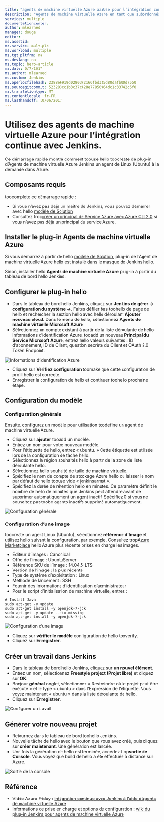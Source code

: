 ```yaml
---
title: "agents de machine virtuelle Azure aaaUse pour l’intégration continue avec Jenkins."
description: "Agents de machine virtuelle Azure en tant que subordonnés de Jenkins."
services: multiple
documentationcenter: 
author: mlearned
manager: douge
editor: 
ms.assetid: 
ms.service: multiple
ms.workload: multiple
ms.tgt_pltfrm: na
ms.devlang: na
ms.topic: hero-article
ms.date: 6/7/2017
ms.author: mlearned
ms.custom: Jenkins
ms.openlocfilehash: 2388e6919d0280372166fbd325d80dafb00d7550
ms.sourcegitcommit: 523283cc1b3c37c428e77850964dc1c33742c5f0
ms.translationtype: MT
ms.contentlocale: fr-FR
ms.lasthandoff: 10/06/2017
---
```

# <a name="use-azure-vm-agents-for-continuous-integration-with-jenkins"></a>Utilisez des agents de machine virtuelle Azure pour l’intégration continue avec Jenkins.

Ce démarrage rapide montre comment toouse hello toocreate de plug-in d’Agents de machine virtuelle Azure Jenkins un agent de Linux (Ubuntu) à la demande dans Azure.

## <a name="prerequisites"></a>Composants requis

toocomplete ce démarrage rapide :

* Si vous n’avez pas déjà un maître de Jenkins, vous pouvez démarrer avec hello [modèle de Solution](install-jenkins-solution-template.md) 
* Consultez trop[créer un principal de Service Azure avec Azure CLI 2.0](https://docs.microsoft.com/en-us/cli/azure/create-an-azure-service-principal-azure-cli?toc=%2fazure%2fazure-resource-manager%2ftoc.json) si vous n’avez pas déjà un principal du service Azure.

## <a name="install-azure-vm-agents-plugin"></a>Installer le plug-in Agents de machine virtuelle Azure

Si vous démarrez à partir de hello [modèle de Solution](install-jenkins-solution-template.md), plug-in de l’Agent de machine virtuelle Azure hello est installé dans le masque de Jenkins hello.

Sinon, installer hello **Agents de machine virtuelle Azure** plug-in à partir du tableau de bord hello Jenkins.

## <a name="configure-hello-plugin"></a>Configurer le plug-in hello

* Dans le tableau de bord hello Jenkins, cliquez sur **Jenkins de gérer -> configuration du système ->**. Faites défiler bas toohello de page de hello et rechercher la section hello avec hello déroulant **Ajouter nouveau cloud**. Dans le menu de hello, sélectionnez **Agents de machine virtuelle Microsoft Azure**
* Sélectionnez un compte existant à partir de la liste déroulante de hello informations d’identification Azure.  tooadd un nouveau **Principal du Service Microsoft Azure,** entrez hello valeurs suivantes : ID d’abonnement, ID de Client, question secrète du Client et OAuth 2.0 Token Endpoint.

![Informations d’identification Azure](./media/jenkins-azure-vm-agents/service-principal.png)

* Cliquez sur **Vérifiez configuration** toomake que cette configuration de profil hello est correcte.
* Enregistrer la configuration de hello et continuer toohello prochaine étape.

## <a name="template-configuration"></a>Configuration du modèle

### <a name="general-configuration"></a>Configuration générale
Ensuite, configurez un modèle pour utilisation toodefine un agent de machine virtuelle Azure. 

* Cliquez sur **ajouter** tooadd un modèle. 
* Entrez un nom pour votre nouveau modèle. 
* Pour l’étiquette de hello, entrez « ubuntu. » Cette étiquette est utilisée lors de la configuration de tâche hello.
* Sélectionnez la région souhaités hello à partir de la zone de liste déroulante hello.
* Sélectionnez hello souhaité de taille de machine virtuelle.
* Spécifiez le nom de compte de stockage Azure hello ou laisser le nom par défaut de hello toouse vide « jenkinsarmst ».
* Spécifiez la durée de rétention hello en minutes. Ce paramètre définit le nombre de hello de minutes que Jenkins peut attendre avant de supprimer automatiquement un agent inactif. Spécifiez 0 si vous ne souhaitez pas toobe agents inactifs supprimé automatiquement.

![Configuration générale](./media/jenkins-azure-vm-agents/general-config.png)

### <a name="image-configuration"></a>Configuration d’une image

toocreate un agent Linux (Ubuntu), sélectionnez **référence d’Image** et utilisez hello suivant la configuration, par exemple. Consultez trop[Azure Marketplace](https://azuremarketplace.microsoft.com/en-us/marketplace/apps/category/compute?subcategories=virtual-machine-images&page=1) hello Azure plus récente prises en charge les images.

* Éditeur d’images : Canonical
* Offre de l’image : UbuntuServer
* Référence SKU de l’image : 14.04.5-LTS
* Version de l’image : la plus récente
* Type de système d’exploitation : Linux
* Méthode de lancement : SSH
* Fournir des informations d’identification d’administrateur
* Pour le script d’initialisation de machine virtuelle, entrez :
```
# Install Java
sudo apt-get -y update
sudo apt-get install -y openjdk-7-jdk
sudo apt-get -y update --fix-missing
sudo apt-get install -y openjdk-7-jdk
```
![Configuration d’une image](./media/jenkins-azure-vm-agents/image-config.png)

* Cliquez sur **vérifier le modèle** configuration de hello tooverify.
* Cliquez sur **Enregistrer**.

## <a name="create-a-job-in-jenkins"></a>Créer un travail dans Jenkins

* Dans le tableau de bord hello Jenkins, cliquez sur **un nouvel élément**. 
* Entrez un nom, sélectionnez **Freestyle project (Projet libre)** et cliquez sur **OK**.
* Bonjour **général** onglet, sélectionnez « Restreindre où le projet peut être exécuté » et le type « ubuntu » dans l’Expression de l’étiquette. Vous voyez maintenant « ubuntu » dans la liste déroulante de hello.
* Cliquez sur **Enregistrer**.

![Configurer un travail](./media/jenkins-azure-vm-agents/job-config.png)

## <a name="build-your-new-project"></a>Générer votre nouveau projet

* Retournez dans le tableau de bord toohello Jenkins.
* Nouvelle tâche de hello avec le bouton que vous avez créé, puis cliquez sur **créer maintenant**. Une génération est lancée. 
* Une fois la génération de hello est terminée, accédez trop**sortie de Console**. Vous voyez que build de hello a été effectuée à distance sur Azure.

![Sortie de la console](./media/jenkins-azure-vm-agents/console-output.png)

## <a name="reference"></a>Référence

* Vidéo Azure Friday : [intégration continue avec Jenkins à l’aide d’agents de machine virtuelle Azure](https://channel9.msdn.com/Shows/Azure-Friday/Continuous-Integration-with-Jenkins-Using-Azure-VM-Agents)
* Informations de prise en charge et options de configuration : [wiki du plug-in Jenkins pour agents de machine virtuelle Azure](https://wiki.jenkins-ci.org/display/JENKINS/Azure+VM+Agents+Plugin) 

